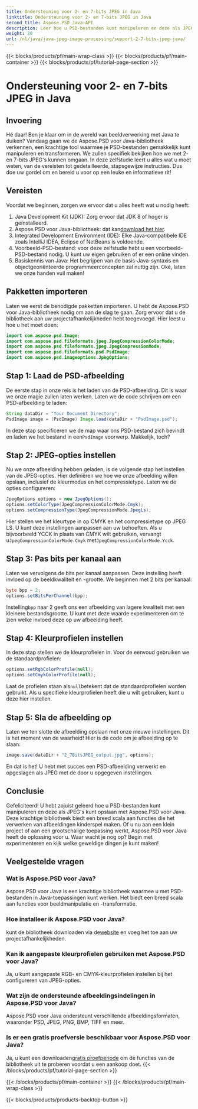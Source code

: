 ```yaml
---
title: Ondersteuning voor 2- en 7-bits JPEG in Java
linktitle: Ondersteuning voor 2- en 7-bits JPEG in Java
second_title: Aspose.PSD Java-API
description: Leer hoe u PSD-bestanden kunt manipuleren en deze als JPEG's in Java kunt opslaan met Aspose.PSD. Stapsgewijze handleiding met codevoorbeelden. Perfect voor zowel beginners als professionals.
weight: 20
url: /nl/java/java-jpeg-image-processing/support-2-7-bits-jpeg-java/
---
```


{{< blocks/products/pf/main-wrap-class >}}
{{< blocks/products/pf/main-container >}}
{{< blocks/products/pf/tutorial-page-section >}}

# Ondersteuning voor 2- en 7-bits JPEG in Java

## Invoering
Hé daar! Ben je klaar om in de wereld van beeldverwerking met Java te duiken? Vandaag gaan we de Aspose.PSD voor Java-bibliotheek verkennen, een krachtige tool waarmee je PSD-bestanden gemakkelijk kunt manipuleren en transformeren. We zullen specifiek bekijken hoe we met 2- en 7-bits JPEG's kunnen omgaan. In deze zelfstudie leert u alles wat u moet weten, van de vereisten tot gedetailleerde, stapsgewijze instructies. Dus doe uw gordel om en bereid u voor op een leuke en informatieve rit!
## Vereisten
Voordat we beginnen, zorgen we ervoor dat u alles heeft wat u nodig heeft:
1. Java Development Kit (JDK): Zorg ervoor dat JDK 8 of hoger is geïnstalleerd.
2.  Aspose.PSD voor Java-bibliotheek: dat kan[download het hier](https://releases.aspose.com/psd/java/).
3. Integrated Development Environment (IDE): Elke Java-compatibele IDE zoals IntelliJ IDEA, Eclipse of NetBeans is voldoende.
4. Voorbeeld-PSD-bestand: voor deze zelfstudie hebt u een voorbeeld-PSD-bestand nodig. U kunt uw eigen gebruiken of er een online vinden.
5. Basiskennis van Java: Het begrijpen van de basis-Java-syntaxis en objectgeoriënteerde programmeerconcepten zal nuttig zijn.
Oké, laten we onze handen vuil maken!
## Pakketten importeren
Laten we eerst de benodigde pakketten importeren. U hebt de Aspose.PSD voor Java-bibliotheek nodig om aan de slag te gaan. Zorg ervoor dat u de bibliotheek aan uw projectafhankelijkheden hebt toegevoegd. Hier leest u hoe u het moet doen:
```java
import com.aspose.psd.Image;
import com.aspose.psd.fileformats.jpeg.JpegCompressionColorMode;
import com.aspose.psd.fileformats.jpeg.JpegCompressionMode;
import com.aspose.psd.fileformats.psd.PsdImage;
import com.aspose.psd.imageoptions.JpegOptions;
```
## Stap 1: Laad de PSD-afbeelding
De eerste stap in onze reis is het laden van de PSD-afbeelding. Dit is waar we onze magie zullen laten werken. Laten we de code schrijven om een PSD-afbeelding te laden:
```java
String dataDir = "Your Document Directory";
PsdImage image = (PsdImage) Image.load(dataDir + "PsdImage.psd");
```
 In deze stap specificeren we de map waar ons PSD-bestand zich bevindt en laden we het bestand in een`PsdImage` voorwerp. Makkelijk, toch?
## Stap 2: JPEG-opties instellen
Nu we onze afbeelding hebben geladen, is de volgende stap het instellen van de JPEG-opties. Hier definiëren we hoe we onze afbeelding willen opslaan, inclusief de kleurmodus en het compressietype. Laten we de opties configureren:
```java
JpegOptions options = new JpegOptions();
options.setColorType(JpegCompressionColorMode.Cmyk);
options.setCompressionType(JpegCompressionMode.JpegLs);
```
 Hier stellen we het kleurtype in op CMYK en het compressietype op JPEG LS. U kunt deze instellingen aanpassen aan uw behoeften. Als u bijvoorbeeld YCCK in plaats van CMYK wilt gebruiken, vervangt u`JpegCompressionColorMode.Cmyk` met`JpegCompressionColorMode.Ycck`.
## Stap 3: Pas bits per kanaal aan
Laten we vervolgens de bits per kanaal aanpassen. Deze instelling heeft invloed op de beeldkwaliteit en -grootte. We beginnen met 2 bits per kanaal:
```java
byte bpp = 2;
options.setBitsPerChannel(bpp);
```
 Instelling`bpp` naar 2 geeft ons een afbeelding van lagere kwaliteit met een kleinere bestandsgrootte. U kunt met deze waarde experimenteren om te zien welke invloed deze op uw afbeelding heeft.
## Stap 4: Kleurprofielen instellen
In deze stap stellen we de kleurprofielen in. Voor de eenvoud gebruiken we de standaardprofielen:
```java
options.setRgbColorProfile(null);
options.setCmykColorProfile(null);
```
 Laat de profielen staan als`null`betekent dat de standaardprofielen worden gebruikt. Als u specifieke kleurprofielen heeft die u wilt gebruiken, kunt u deze hier instellen.
## Stap 5: Sla de afbeelding op
Laten we ten slotte de afbeelding opslaan met onze nieuwe instellingen. Dit is het moment van de waarheid! Hier is de code om je afbeelding op te slaan:
```java
image.save(dataDir + "2_7BitsJPEG_output.jpg", options);
```
En dat is het! U hebt met succes een PSD-afbeelding verwerkt en opgeslagen als JPEG met de door u opgegeven instellingen.
## Conclusie
Gefeliciteerd! U hebt zojuist geleerd hoe u PSD-bestanden kunt manipuleren en deze als JPEG's kunt opslaan met Aspose.PSD voor Java. Deze krachtige bibliotheek biedt een breed scala aan functies die het verwerken van afbeeldingen kinderspel maken. Of u nu aan een klein project of aan een grootschalige toepassing werkt, Aspose.PSD voor Java heeft de oplossing voor u. Waar wacht je nog op? Begin met experimenteren en kijk welke geweldige dingen je kunt maken!
## Veelgestelde vragen
### Wat is Aspose.PSD voor Java?
Aspose.PSD voor Java is een krachtige bibliotheek waarmee u met PSD-bestanden in Java-toepassingen kunt werken. Het biedt een breed scala aan functies voor beeldmanipulatie en -transformatie.
### Hoe installeer ik Aspose.PSD voor Java?
 kunt de bibliotheek downloaden via de[website](https://releases.aspose.com/psd/java/) en voeg het toe aan uw projectafhankelijkheden.
### Kan ik aangepaste kleurprofielen gebruiken met Aspose.PSD voor Java?
Ja, u kunt aangepaste RGB- en CMYK-kleurprofielen instellen bij het configureren van JPEG-opties.
### Wat zijn de ondersteunde afbeeldingsindelingen in Aspose.PSD voor Java?
Aspose.PSD voor Java ondersteunt verschillende afbeeldingsformaten, waaronder PSD, JPEG, PNG, BMP, TIFF en meer.
### Is er een gratis proefversie beschikbaar voor Aspose.PSD voor Java?
 Ja, u kunt een downloaden[gratis proefperiode](https://releases.aspose.com/) om de functies van de bibliotheek uit te proberen voordat u een aankoop doet.
{{< /blocks/products/pf/tutorial-page-section >}}

{{< /blocks/products/pf/main-container >}}
{{< /blocks/products/pf/main-wrap-class >}}

{{< blocks/products/products-backtop-button >}}
